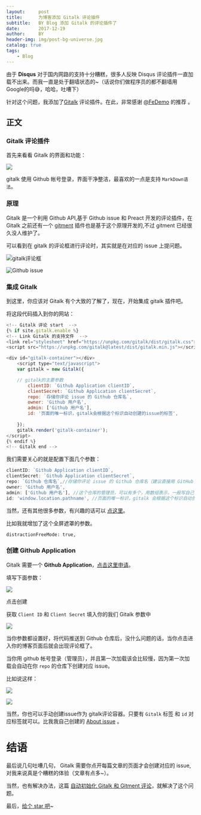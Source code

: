 ```yaml
---
layout:     post
title:      为博客添加 Gitalk 评论插件
subtitle:   BY Blog 添加 Gitalk 的评论插件了
date:       2017-12-19
author:     BY
header-img: img/post-bg-universe.jpg
catalog: true
tags:
    - Blog
---
```



<!-- more -->
由于 **Disqus** 对于国内网路的支持十分糟糕，很多人反映 Disqus 评论插件一直加载不出来。而我一直是处于翻墙状态的~（话说你们做程序员的都不翻墙用Google的吗😅，哈哈，吐嘈下）

针对这个问题，我添加了[Gitalk](https://github.com/gitalk/gitalk) 评论插件。在此，非常感谢 [@FeDemo](https://github.com/FeDemo) 的推荐 。
<!-- more -->
## 正文

### Gitalk 评论插件

首先来看看 Gitalk 的界面和功能：

[![](https://ws4.sinaimg.cn/large/006tKfTcgy1fmm4u3j0lmj30nk0kl40i.jpg)](https://gitalk.github.io/)

gitalk 使用 Github 帐号登录，界面干净整洁，最喜欢的一点是支持 `MarkDown语法`。

### 原理

Gitalk 是一个利用 Github API,基于 Github issue 和 Preact 开发的评论插件，在 Gitalk 之前还有一个 [gitment](https://github.com/imsun/gitment) 插件也是基于这个原理开发的,不过 gitment 已经很久没人维护了。

可以看到在 gitalk 的评论框进行评论时，其实就是在对应的 issue 上提问题。

![gitalk评论框](https://ws4.sinaimg.cn/large/006tKfTcgy1fmm5916av1j30i209rab7.jpg)

![Github issue](https://ws4.sinaimg.cn/large/006tKfTcgy1fmm596ggkfj30mx0gfjuk.jpg)


### 集成 Gitalk

到这里，你应该对 Gitalk 有个大致的了解了，现在，开始集成 gitalk 插件吧。


将这段代码插入到你的网站：


```js
<!-- Gitalk 评论 start  -->
{% if site.gitalk.enable %}
<!-- Link Gitalk 的支持文件  -->
<link rel="stylesheet" href="https://unpkg.com/gitalk/dist/gitalk.css">
<script src="https://unpkg.com/gitalk@latest/dist/gitalk.min.js"></script>

<div id="gitalk-container"></div>
    <script type="text/javascript">
    var gitalk = new Gitalk({

    // gitalk的主要参数
		clientID: `Github Application clientID`,
		clientSecret: `Github Application clientSecret`,
		repo: `存储你评论 issue 的 Github 仓库名`,
		owner: 'Github 用户名',
		admin: ['Github 用户名'],
		id: '页面的唯一标识，gitalk会根据这个标识自动创建的issue的标签',
    
    });
    gitalk.render('gitalk-container');
</script>
{% endif %}
<!-- Gitalk end -->
```

我们需要关心的就是配置下面几个参数：

```js
clientID: `Github Application clientID`,
clientSecret: `Github Application clientSecret`,
repo: `Github 仓库名`,//存储你评论 issue 的 Github 仓库名（建议直接用 GitHub Page 的仓库名）
owner: 'Github 用户名',
admin: ['Github 用户名'], //这个仓库的管理员，可以有多个，用数组表示，一般写自己,
id: 'window.location.pathname', //页面的唯一标识，gitalk 会根据这个标识自动创建的issue的标签,我们使用页面的相对路径作为标识
```
当然，还有其他很多参数，有兴趣的话可以 [ 点这里](https://github.com/gitalk/gitalk#options)。

比如我就增加了这个全屏遮罩的参数。

```
distractionFreeMode: true,
```

### 创建 Github Application

Gitalk 需要一个 **Github Application**，[点击这里申请](https://github.com/settings/applications/new)。

填写下面参数：

![](https://ws1.sinaimg.cn/large/006tKfTcgy1fmm7jaib6fj30jo0gaacs.jpg)

点击创建

获取 `Client ID` 和 `Client Secret` 填入你的我们 Gitalk 参数中

![](https://ws1.sinaimg.cn/large/006tKfTcgy1fmm7jrzff6j30lc0budhp.jpg)

当你参数都设置好，将代码推送到 Github 仓库后，没什么问题的话，当你点击进入你的博客页面后就会出现评论框了。

当你用 github 帐号登录（管理员），并且第一次加载该会比较慢，因为第一次加载会自动在你 `repo` 的仓库下创建对应 issue。

比如说这样：

![](https://ws2.sinaimg.cn/large/006tKfTcgy1fmm867n88cj30l809mjse.jpg)

![](https://ws4.sinaimg.cn/large/006tKfTcgy1fmm8a0i0jkj30rr0ct42t.jpg)

当然，你也可以手动创建issue作为 gitalk评论容器。只要有 `Gitalk` 标签 和 `id` 对应标签就可以。比我我自己创建的 [About issue](https://github.com/qiubaiying/qiubaiying.github.io/issues/38) 。

# 结语

最后说几句吐嘈几句， Gitalk 需要你点开每篇文章的页面才会创建对应的 issue,对我来说真是个糟糕的体验（文章有点多~）。

当然，也有解决办法，这篇 [自动初始化 Gitalk 和 Gitment 评论](https://draveness.me/git-comments-initialize)，就解决了这个问题。

最后，[给个 star 吧](https://github.com/qiubaiying/qiubaiying.github.io)~